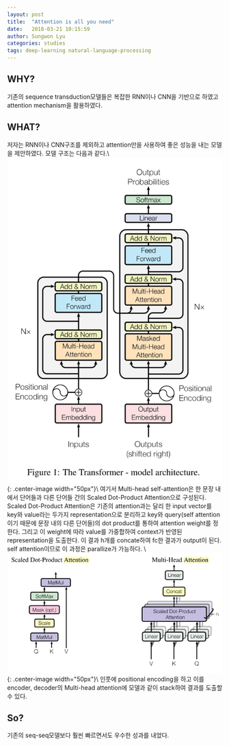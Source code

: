 ```yaml
---
layout: post
title:  "Attention is all you need"
date:   2018-03-21 10:15:59
author: Sungwon Lyu
categories: studies
tags: deep-learning natural-language-processing
---
```

## WHY? 
기존의 sequence transduction모델들은 복잡한 RNN이나 CNN을 기반으로 하였고 attention mechanism을 활용하였다. 

## WHAT?
저자는 RNN이나 CNN구조를 제외하고 attention만을 사용하여 좋은 성능을 내는 모델을 제안하였다. 모델 구조는 다음과 같다.\\
![img](/assets/images/att.png){: .center-image width="50px"}\\
여기서 Multi-head self-attention은 한 문장 내에서 단어들과 다른 단어들 간의 Scaled Dot-Product Attention으로 구성된다. Scaled Dot-Product Attention은 기존의 attention과는 달리 한 input vector를 key와 value라는 두가지 representation으로 분리하고 key와 query(self attention이기 때문에 문장 내의 다른 단어들)의 dot product를 통하여 attention weight를 정한다. 그리고 이 weight에 따라 value를 가중합하여 context가 반영된 representation을 도출한다. 이 결과 h개를 concate하여 fc한 결과가 output이 된다. self attention이므로 이 과정은 parallize가 가능하다. \\
![img](/assets/images/att2.png){: .center-image width="50px"}\\
인풋에 positional encoding을 하고 이를 encoder, decoder의 Multi-head attention에 모델과 같이 stack하여 결과를 도출할 수 있다. 

## So?
기존의 seq-seq모델보다 훨씬 빠르면서도 우수한 성과를 내었다. 